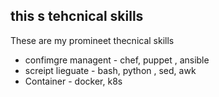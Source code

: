 ## this s tehcnical skills

These are my promineet thecnical skills

 -  confimgre managent - chef, puppet , ansible
 -  screipt lieguate - bash, python , sed, awk
 -  Container - docker, k8s

